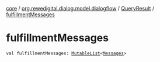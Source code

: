 [core](../../index.md) / [org.rewedigital.dialog.model.dialogflow](../index.md) / [QueryResult](index.md) / [fulfillmentMessages](./fulfillment-messages.md)

# fulfillmentMessages

`val fulfillmentMessages: `[`MutableList`](https://kotlinlang.org/api/latest/jvm/stdlib/kotlin.collections/-mutable-list/index.html)`<`[`Messages`](../-messages/index.md)`>`